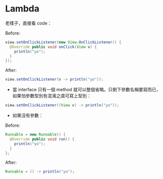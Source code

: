 # Lambda

老樣子，直接看 code：

Before:

```java
view.setOnClickListener(new View.OnClickListener() {
  @Override public void onClick(View v) {
    println("yo");
  }
});
```

After:

```java
view.setOnClickListener(v -> println("yo"));
```

* 當 interface 只有一個 method 就可以整個省略。只剩下參數名稱要寫而已，如果怕參數型別有混淆之虞可寫上型別：

```java
view.setOnClickListener((View v) -> println("yo"));
```

* 如果沒有參數：

Before:

```java
Runnable = new Runnable() {
  @Override public void run() {
    println("yo");
  }
};
```

After:

```java
Runnable = () -> println("yo");
```